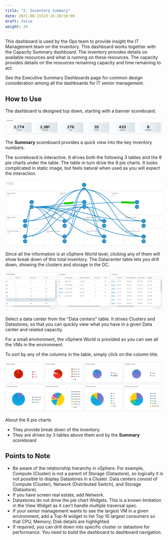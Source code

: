 ```yaml
---
title: "2. Inventory Summary"
date: 2021-06-15T23:16:26+10:00
draft: false
weight: 20
---
```


This dashboard is used by the Ops team to provide insight the IT Management team on the inventory. This dashboard works together with the Capacity Summary dashboard. The inventory provides details on available resources and what is running on these resources. The capacity provides details on the resources remaining capacity and time remaining to act.

See the Executive Summary Dashboards page for common design consideration among all the dashboards for IT senior management.

## How to Use

The dashboard is designed top down, starting with a banner scoreboard.

![Summary Scoreboard](3.7.2-fig-1.png)

The **Summary** scoreboard provides a quick view into the key inventory numbers.

The scoreboard is interactive. It drives both the following 3 tables and the 8 pie charts under the table. The table in turn drive the 8 pie charts. It looks complicated in static image, but feels natural when used as you will expect the interaction.

![Interaction Map](3.7.2-fig-2.png)

Since all the information is at vSphere World level, clicking any of them will show break down of this total inventory. The Datacenter table lets you drill down, showing the clusters and storage in the DC.

![Object List](3.7.2-fig-3.png)

Select a data center from the "Data centers" table. It drives Clusters and Datastores, so that you can quickly view what you have in a given Data center and related capacity.

For a small environment, the vSphere World is provided so you can see all the VMs in the environment.

To sort by any of the columns in the table, simply click on the column title.

![Pie Charts](3.7.2-fig-4.png)

About the 8 pie charts

- They provide break down of the inventory. 
- They are driven by 3 tables above them and by the **Summary** scoreboard

## Points to Note

- Be aware of the relationship hierarchy in vSphere. For example, Compute (Cluster) is not a parent of Storage (Datastore), so logically it is not possible to display Datastores in a Cluster. Data centers consist of Compute (Cluster), Network (Distributed Switch), and Storage (Datastore).
- If you have screen real estate, add Network.
- Datastores do not drive the pie chart Widgets. This is a known limitation in the View Widget as it can't handle multiple traversal spec.
- If your senior management wants to see the largest VM in a given environment, add a Top-N widget to list Top 10 largest consumers so that CPU, Memory, Disk details are highlighted.
- If required, you can drill down into specific cluster or datastore for performance. You need to build the dashboard to dashboard navigation.